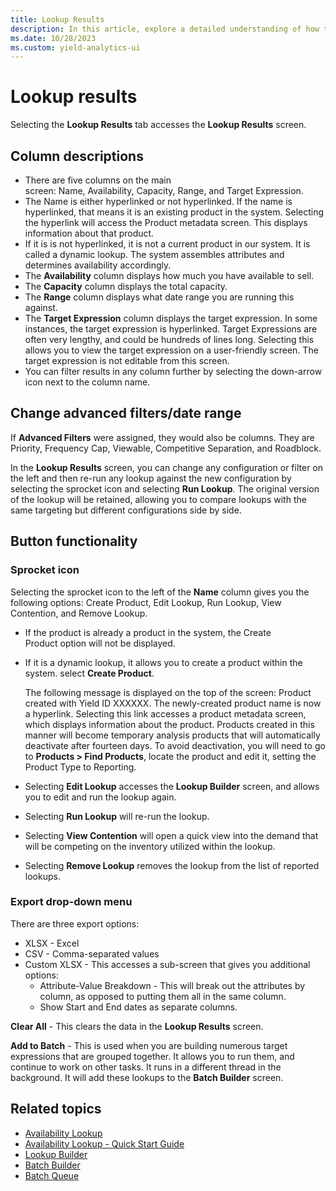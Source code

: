 ```yaml
---
title: Lookup Results
description: In this article, explore a detailed understanding of how to interpret lookup results.
ms.date: 10/28/2023
ms.custom: yield-analytics-ui
---
```


# Lookup results

Selecting the **Lookup Results** tab accesses the **Lookup Results** screen.

## Column descriptions

- There are five columns on the main screen: Name, Availability, Capacity, Range, and Target Expression.
- The Name is either hyperlinked or not hyperlinked. If the name is hyperlinked, that means it is an existing product in the system. Selecting the hyperlink will access the Product metadata screen. This displays information about that product.
- If it is is not hyperlinked, it is not a current product in our system. It is called a dynamic lookup. The system assembles attributes and determines availability accordingly.
- The **Availability** column displays how much you have available to sell.
- The **Capacity** column displays the total capacity.
- The **Range** column displays what date range you are running this against.
- The **Target Expression** column displays the target expression. In some instances, the target expression is hyperlinked. Target Expressions are often very lengthy, and could be hundreds of lines long. Selecting this allows you to view the target expression on a user-friendly screen. The target expression is not editable from this screen.
- You can filter results in any column further by selecting the down-arrow icon next to the column name.

## Change advanced filters/date range

If **Advanced Filters** were assigned, they would also be columns. They are Priority, Frequency Cap, Viewable, Competitive Separation, and Roadblock.

In the **Lookup Results** screen, you can change any configuration or filter on the left and then re-run any lookup against the new configuration by selecting the sprocket icon and selecting **Run Lookup**. The original version of the lookup will be retained, allowing you to compare lookups with the same targeting but different configurations side by side.

## Button functionality

### Sprocket icon

Selecting the sprocket icon to the left of the **Name** column gives you the following options: Create Product, Edit Lookup, Run Lookup, View Contention, and Remove Lookup.

- If the product is already a product in the system, the Create Product option will not be displayed.
- If it is a dynamic lookup, it allows you to create a product within the system. select **Create Product**.
  
    The following message is displayed on the top of the screen: Product created with Yield ID XXXXXX. The newly-created product name is now a hyperlink. Selecting this link accesses a product metadata screen, which displays information about the product. Products created in this manner will become temporary analysis products that will automatically deactivate after fourteen days. To avoid deactivation, you will need to go to **Products \> Find Products**, locate the product and edit it, setting the Product Type to Reporting.
- Selecting **Edit Lookup** accesses the **Lookup Builder** screen, and allows you to edit and run the lookup again.
- Selecting **Run Lookup** will re-run the lookup.
- Selecting **View Contention** will open a quick view into the demand that will be competing on the inventory utilized within the lookup.
- Selecting **Remove Lookup** removes the lookup from the list of reported lookups.

### Export drop-down menu

There are three export options:

- XLSX - Excel
- CSV - Comma-separated values
- Custom XLSX - This accesses a sub-screen that gives you additional options:
  - Attribute-Value Breakdown - This will break out the attributes by column, as opposed to putting them all in the same column.
  - Show Start and End dates as separate columns.

**Clear All** - This clears the data in the **Lookup Results** screen.

**Add to Batch** - This is used when you are building numerous target expressions that are grouped together. It allows you to run them, and continue to work on other tasks. It runs in a different thread in the background. It will add these lookups to the **Batch Builder** screen.

## Related topics

- [Availability Lookup](availability-lookup.md)
- [Availability Lookup - Quick Start Guide](availability-lookup-quick-start-guide.md)
- [Lookup Builder](lookup-builder.md)
- [Batch Builder](batch-builder.md)
- [Batch Queue](batch-queue.md)
